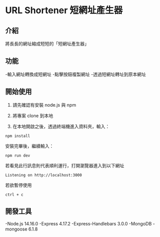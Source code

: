 # URL Shortener 短網址產生器




## 介紹
將長長的網址縮成短短的「短網址產生器」

## 功能
-輸入網址轉換成短網址
-點擊按鈕複製網址
-透過短網址轉址到原本網址

## 開始使用
1. 請先確認有安裝 node.js 與 npm

2. 將專案 clone 到本地

3. 在本地開啟之後，透過終端機進入資料夾，輸入：
```
npm install
```
安裝完畢後，繼續輸入：
```
npm run dev
```
若看見此行訊息則代表順利運行，打開瀏覽器進入到以下網址
```
Listening on http://localhost:3000
```
若欲暫停使用
```
ctrl + c
```
## 開發工具
-Node.js 14.16.0
-Express 4.17.2
-Express-Handlebars 3.0.0
-MongoDB
-mongoose 6.1.8
